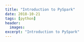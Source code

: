```yaml
---
title: "Introduction to PySpark"
date: 2018-10-21
tags: [python]
header:
  images:
excerpt: "Introduction to PySpark"
---
```

